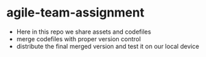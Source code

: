 # agile-team-assignment
- Here in this repo we share assets and codefiles
- merge codefiles with proper version control
- distribute the final merged version and test it on our local device
